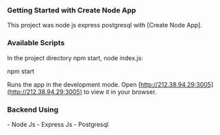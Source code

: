 <h3>Getting Started with Create Node App</h3> 

This project was node js express postgresql with [Create Node App].

<h3> Available Scripts </h3>

In the project directory npm start, node index.js:

<p>npm start</p>

Runs the app in the development mode.
Open [http://212.38.94.29:3005](http://212.38.94.29:3005) to view it in your browser.

<h3>Backend Using</h3>
- Node Js
- Express Js
- Postgresql
